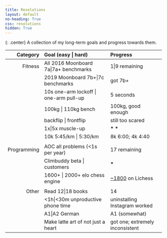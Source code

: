 ```yaml
---
title: Resolutions
layout: default
no-heading: True
css: resolutions
hidden: True
---
```


{: .center}
A collection of my long-term goals and progress towards them.

<!--
Notes regarding the resolutions, so I don't forget.

Books:
- Oathbringer (it was comfy).
- The Soul of a New Machine (it was also comfy).
- The Lies of Locke Lamora
- Red Seas Under Red Skies
- The Republic of Thieves
- Rythm of War (to refresh)
- Wind and Truth (banger)
- Ball Lightning (amazing!!!)
- Isles of the Emberdark (also amazing!!!)
- Lost Metal (comfy)
- Mistborn 1 - The Final Empire (comfy)
- Isles of the Emberdark (had to do it)
- Skyward (still not into this Brandon Sanderson series)
- Starsight (still ass, not reading the rest)
-->

<!--
Resolution Graveyard, because some things didn't make sense and couldn't hack others
|             | ~~Kilter <span class="silver">8a</span>\|<span class="gold">8a+</span>~~                           | 7c+ flash, but it turns out that I really hate Kilter                                       |
|             | ~~Release a <span class="silver">short story</span> <span class="gold">with illustrations</span>~~ | this is hard                                                                                |
|             | ~~<span class="silver">&lt;15m</span>\|<span class="gold">&lt;30m</span> Anki time~~               | replaced by German; going well                                                              |
|             | Boulder <span class="silver">7c+</span>\|<span class="gold">8a</span> outside                 |                                                                                             |

-->

|    Category | Goal (<span class="silver">easy</span> \| <span class="gold">hard</span>)                     | Progress                                                                                      |
| ----------: | :-------------------------------------------------------------------------------------------- | :-------------------------------------------------------------------------------------------- |
|     Fitness | All 2016 Moonboard <span class="silver">7a</span>\|<span class="gold">7a+</span> benchmarks   | <span class="silver">1</span>\|<span class="gold">9</span> remaining                          |
|             | 2019 Moonboard <span class="silver">7b+</span>\|<span class="gold">7c</span> benchmarks       | got <span class="silver">7b+</span>                                                           |
|             | <span class="silver">10s one-arm lockoff</span> \| <span class="gold">one-arm pull-up</span>  | 5 seconds                                                                                     |
|             | <span class="silver">100kg</span> \| <span class="gold">110kg</span> bench                    | <span class="silver">100kg</span>, good enough                                                |
|             | <span class="silver">backflip</span> \| <span class="gold">frontflip</span>                   | still too scared                                                                              |
|             | <span class="silver">1x</span>\|<span class="gold">5x</span> muscle-up                        | <strong><span class="silver">\*</span></strong> <strong><span class="gold">\*</span></strong> |
|             | 10k <span class="silver">5:45/km</span> \| <span class="gold">5:30/km</span>                  | 8k 6:00; 4k 4:40                                                                              |
|             |                                                                                               |                                                                                               |
| Programming | AOC <span class="silver">all problems</span> (<span class="gold">&lt;1s per year</span>)      | 17 remaining                                                                                  |
|             | Climbuddy <span class="silver">beta</span> \| <span class="gold">customers</span>             | <strong><span class="silver">\*</span></strong>                                               |
|             | <span class="silver">1600+</span> \| <span class="gold">2000+</span> elo chess engine         | <a href="https://lichess.org/@/prokopakop" class="silver">~1800</a> on Lichess                |
|             |                                                                                               |                                                                                               |
|       Other | Read <span class="silver">12</span>\|<span class="gold">18</span> books                       | <span class="silver">14</span>                                                                |
|             | <span class="silver">&lt;1h</span>\|<span class="gold">&lt;30m</span> unproductive phone time | <span class="gold">uninstalling</span> Instagram worked                                       |
|             | <span class="silver">A1</span>\|<span class="gold">A2</span> German                           | <span class="silver">A1</span> (somewhat)                                                     |
|             | Make <span class="silver">latte art</span> of <span class="gold">not just a heart</span>      | <span class="silver">got one</span>; extremely inconsistent                                   |
